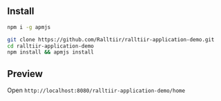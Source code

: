 ## Install

```bash
npm i -g apmjs

git clone https://github.com/Ralltiir/ralltiir-application-demo.git
cd ralltiir-application-demo
npm install && apmjs install
```

## Preview

Open `http://localhost:8080/ralltiir-application-demo/home`
